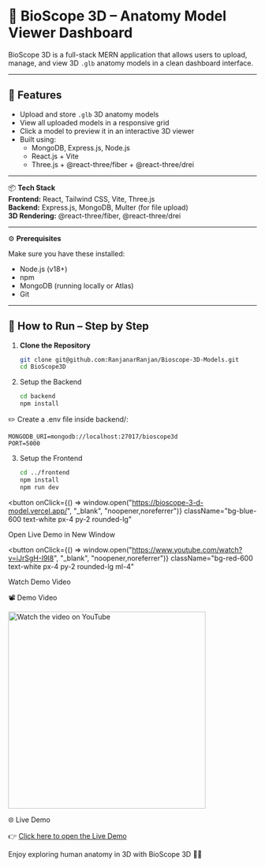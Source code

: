 # 🧠 BioScope 3D – Anatomy Model Viewer Dashboard

BioScope 3D is a full-stack MERN application that allows users to upload, manage, and view 3D `.glb` anatomy models in a clean dashboard interface.

---

## 🚀 Features

- Upload and store `.glb` 3D anatomy models  
- View all uploaded models in a responsive grid  
- Click a model to preview it in an interactive 3D viewer  
- Built using:  
  - MongoDB, Express.js, Node.js  
  - React.js + Vite  
  - Three.js + @react-three/fiber + @react-three/drei  

---

📦 **Tech Stack**  
**Frontend:** React, Tailwind CSS, Vite, Three.js  
**Backend:** Express.js, MongoDB, Multer (for file upload)  
**3D Rendering:** @react-three/fiber, @react-three/drei  

---

⚙️ **Prerequisites**

Make sure you have these installed:

- Node.js (v18+)  
- npm  
- MongoDB (running locally or Atlas)  
- Git  

---

## 🚀 How to Run – Step by Step

1. **Clone the Repository**

   ```bash
   git clone git@github.com:RanjanarRanjan/Bioscope-3D-Models.git
   cd BioScope3D

2. Setup the Backend

    ```bash
    cd backend
    npm install

  ✏️ Create a .env file inside backend/:

    MONGODB_URI=mongodb://localhost:27017/bioscope3d
    PORT=5000


3. Setup the Frontend

    ```bash
    cd ../frontend
    npm install
    npm run dev

<button
  onClick={() => window.open("https://bioscope-3-d-model.vercel.app/", "_blank", "noopener,noreferrer")}
  className="bg-blue-600 text-white px-4 py-2 rounded-lg"
>
  Open Live Demo in New Window
</button>

<button
  onClick={() => window.open("https://www.youtube.com/watch?v=iJrSgH-I9l8", "_blank", "noopener,noreferrer")}
  className="bg-red-600 text-white px-4 py-2 rounded-lg ml-4"
>
  Watch Demo Video
</button>


📽️ Demo Video

<a href="https://www.youtube.com/watch?v=iJrSgH-I9l8" target="_blank" rel="noopener noreferrer">
  <img src="https://img.youtube.com/vi/iJrSgH-I9l8/0.jpg" width="400" alt="Watch the video on YouTube">
</a>





🌐 Live Demo

👉 <a href="https://bioscope-3-d-model.vercel.app/" target="_blank" rel="noopener noreferrer">
Click here to open the Live Demo
</a>

Enjoy exploring human anatomy in 3D with BioScope 3D 🧠🚀
